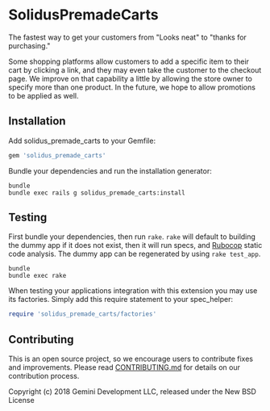 SolidusPremadeCarts
===================

The fastest way to get your customers from "Looks neat" to "thanks for purchasing."

Some shopping platforms allow customers to add a specific item to their cart by
clicking a link, and they may even take the customer to the checkout page. We
improve on that capability a little by allowing the store owner to specify more
than one product. In the future, we hope to allow promotions to be applied as well.

Installation
------------

Add solidus_premade_carts to your Gemfile:

```ruby
gem 'solidus_premade_carts'
```

Bundle your dependencies and run the installation generator:

```shell
bundle
bundle exec rails g solidus_premade_carts:install
```

Testing
-------

First bundle your dependencies, then run `rake`. `rake` will default to building the dummy app if it does not exist, then it will run specs, and [Rubocop](https://github.com/bbatsov/rubocop) static code analysis. The dummy app can be regenerated by using `rake test_app`.

```shell
bundle
bundle exec rake
```

When testing your applications integration with this extension you may use its factories.
Simply add this require statement to your spec_helper:

```ruby
require 'solidus_premade_carts/factories'
```

Contributing
-------------

This is an open source project, so we encourage users to contribute fixes and
improvements. Please read [CONTRIBUTING.md](CONTRIBUTING.md) for details on our
contribution process.

Copyright (c) 2018 Gemini Development LLC, released under the New BSD License
